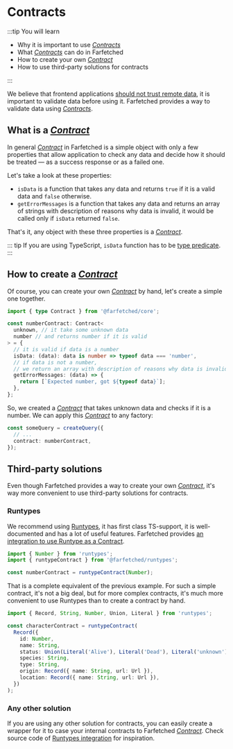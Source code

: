 # Contracts

:::tip You will learn

- Why it is important to use [_Contracts_](/api/primitives/contract)
- What [_Contracts_](/api/primitives/contract) can do in Farfetched
- How to create your own [_Contract_](/api/primitives/contract)
- How to use third-party solutions for contracts

:::

We believe that frontend applications [should not trust remote data](/statements/never_trust), it is important to validate data before using it. Farfetched provides a way to validate data using [_Contracts_](/api/primitives/contract).

## What is a [_Contract_](/api/primitives/contract)

In general [_Contract_](/api/primitives/contract) in Farfetched is a simple object with only a few properties that allow application to check any data and decide how it should be treated — as a success response or as a failed one.

Let's take a look at these properties:

- `isData` is a function that takes any data and returns `true` if it is a valid data and `false` otherwise.
- `getErrorMessages` is a function that takes any data and returns an array of strings with description of reasons why data is invalid, it would be called only if `isData` returned `false`.

That's it, any object with these three properties is a [_Contract_](/api/primitives/contract).

::: tip
If you are using TypeScript, `isData` function has to be [type predicate](https://www.typescriptlang.org/docs/handbook/2/narrowing.html#using-type-predicates).
:::

## How to create a [_Contract_](/api/primitives/contract)

Of course, you can create your own [_Contract_](/api/primitives/contract) by hand, let's create a simple one together.

```ts
import { type Contract } from '@farfetched/core';

const numberContract: Contract<
  unknown, // it take some unknown data
  number // and returns number if it is valid
> = {
  // it is valid if data is a number
  isData: (data): data is number => typeof data === 'number',
  // if data is not a number,
  // we return an array with description of reasons why data is invalid
  getErrorMessages: (data) => {
    return [`Expected number, got ${typeof data}`];
  },
};
```

So, we created a [_Contract_](/api/primitives/contract) that takes unknown data and checks if it is a number. We can apply this [_Contract_](/api/primitives/contract) to any factory:

```ts
const someQuery = createQuery({
  // ...
  contract: numberContract,
});
```

## Third-party solutions

Even though Farfetched provides a way to create your own [_Contract_](/api/primitives/contract), it's way more convenient to use third-party solutions for contracts.

### Runtypes

We recommend using [Runtypes](https://github.com/pelotom/runtypes), it has first class TS-support, it is well-documented and has a lot of useful features. Farfetched provides [an integration to use Runtype as a Contract](/api/contracts/runtypes).

```ts
import { Number } from 'runtypes';
import { runtypeContract } from '@farfetched/runtypes';

const numberContract = runtypeContract(Number);
```

That is a complete equivalent of the previous example. For such a simple contract, it's not a big deal, but for more complex contracts, it's much more convenient to use Runtypes than to create a contract by hand.

```ts
import { Record, String, Number, Union, Literal } from 'runtypes';

const characterContract = runtypeContract(
  Record({
    id: Number,
    name: String,
    status: Union(Literal('Alive'), Literal('Dead'), Literal('unknown')),
    species: String,
    type: String,
    origin: Record({ name: String, url: Url }),
    location: Record({ name: String, url: Url }),
  })
);
```

### Any other solution

If you are using any other solution for contracts, you can easily create a wrapper for it to case your internal contracts to Farfetched [_Contract_](/api/primitives/contract). Check source code of [Runtypes integration](https://github.com/igorkamyshev/farfetched/blob/master/packages/runtypes/src/runtype_contract.ts) for inspiration.
